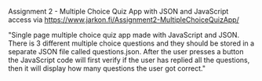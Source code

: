  Assignment 2 - Multiple Choice Quiz App with JSON and JavaScript <br>
 access via https://www.jarkon.fi/Assignment2-MultipleChoiceQuizApp/
 
"Single page multiple choice quiz app made with JavaScript and JSON. There is 3 different multiple choice questions and they should be stored in a separate JSON file called questions.json. After the user presses a button the JavaScript code will first verify if the user has replied all the questions, then it will display how many questions the user got correct."
